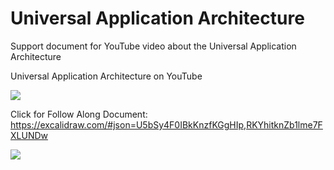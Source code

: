 # Universal Application Architecture
Support document for YouTube video about the Universal Application Architecture

Universal Application Architecture on YouTube

[<img src="https://github.com/realityexpander/UniversalApplicationArchitecture/assets/5157474/d226a450-87ba-4adc-be07-2e49a1c9b235">](https://youtu.be/oji2Ph7WB6k)


Click for Follow Along Document:
https://excalidraw.com/#json=U5bSy4F0IBkKnzfKGgHIp,RKYhitknZb1lme7FXLUNDw


[<img src="Universal Architecture.png">]()
